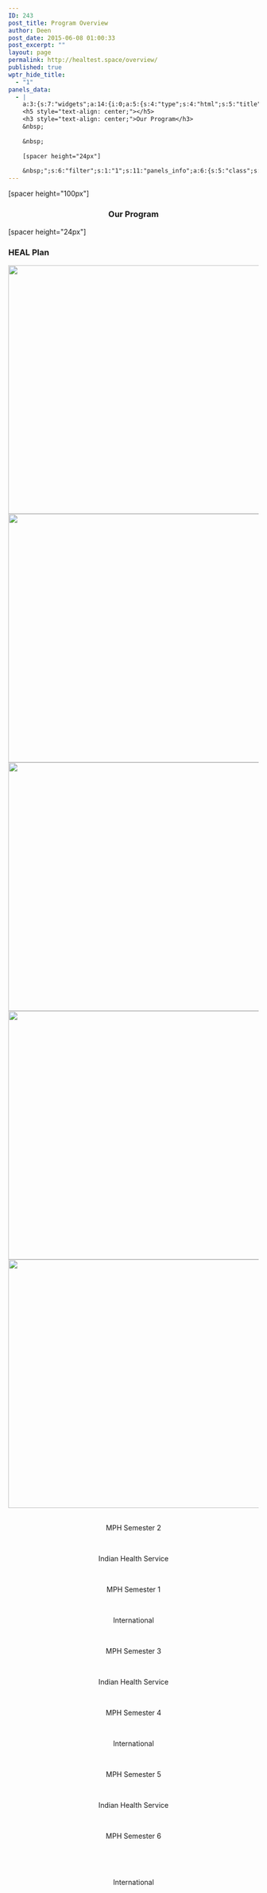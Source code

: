 ```yaml
---
ID: 243
post_title: Program Overview
author: Deen
post_date: 2015-06-08 01:00:33
post_excerpt: ""
layout: page
permalink: http://healtest.space/overview/
published: true
wptr_hide_title:
  - "1"
panels_data:
  - |
    a:3:{s:7:"widgets";a:14:{i:0;a:5:{s:4:"type";s:4:"html";s:5:"title";s:0:"";s:4:"text";s:157:"[spacer height="100px"]
    <h5 style="text-align: center;"></h5>
    <h3 style="text-align: center;">Our Program</h3>
    &nbsp;
    
    &nbsp;
    
    [spacer height="24px"]
    
    &nbsp;";s:6:"filter";s:1:"1";s:11:"panels_info";a:6:{s:5:"class";s:30:"WP_Widget_Black_Studio_TinyMCE";s:3:"raw";b:0;s:4:"grid";i:0;s:4:"cell";i:0;s:2:"id";i:0;s:5:"style";a:3:{s:10:"background";s:7:"#127e9b";s:27:"background_image_attachment";i:811;s:18:"background_display";s:5:"cover";}}}i:1;a:3:{s:9:"slider_id";s:3:"826";s:5:"title";s:9:"HEAL Plan";s:11:"panels_info";a:6:{s:5:"class";s:17:"MetaSlider_Widget";s:3:"raw";b:0;s:4:"grid";i:0;s:4:"cell";i:1;s:2:"id";i:1;s:5:"style";a:1:{s:18:"background_display";s:4:"tile";}}}i:2;a:5:{s:4:"type";s:6:"visual";s:5:"title";s:0:"";s:4:"text";s:58:"<p> </p><p style="text-align: center;">MPH Semester 2</p>";s:6:"filter";s:1:"1";s:11:"panels_info";a:6:{s:5:"class";s:30:"WP_Widget_Black_Studio_TinyMCE";s:3:"raw";b:0;s:4:"grid";i:1;s:4:"cell";i:0;s:2:"id";i:2;s:5:"style";a:2:{s:10:"background";s:7:"#e0e0e0";s:18:"background_display";s:6:"center";}}}i:3;a:5:{s:4:"type";s:6:"visual";s:5:"title";s:0:"";s:4:"text";s:65:"<p> </p><p style="text-align: center;">Indian Health Service</p>";s:6:"filter";s:1:"1";s:11:"panels_info";a:6:{s:5:"class";s:30:"WP_Widget_Black_Studio_TinyMCE";s:3:"raw";b:0;s:4:"grid";i:1;s:4:"cell";i:0;s:2:"id";i:3;s:5:"style";a:2:{s:10:"background";s:7:"#ededed";s:18:"background_display";s:6:"center";}}}i:4;a:5:{s:4:"type";s:6:"visual";s:5:"title";s:0:"";s:4:"text";s:58:"<p> </p><p style="text-align: center;">MPH Semester 1</p>";s:6:"filter";s:1:"1";s:11:"panels_info";a:6:{s:5:"class";s:30:"WP_Widget_Black_Studio_TinyMCE";s:3:"raw";b:0;s:4:"grid";i:1;s:4:"cell";i:1;s:2:"id";i:4;s:5:"style";a:2:{s:10:"background";s:7:"#e0e0e0";s:18:"background_display";s:6:"center";}}}i:5;a:5:{s:4:"type";s:6:"visual";s:5:"title";s:0:"";s:4:"text";s:57:"<p> </p><p style="text-align: center;">International</p>";s:6:"filter";s:1:"1";s:11:"panels_info";a:6:{s:5:"class";s:30:"WP_Widget_Black_Studio_TinyMCE";s:3:"raw";b:0;s:4:"grid";i:1;s:4:"cell";i:1;s:2:"id";i:5;s:5:"style";a:2:{s:10:"background";s:7:"#ededed";s:18:"background_display";s:6:"center";}}}i:6;a:5:{s:4:"type";s:6:"visual";s:5:"title";s:0:"";s:4:"text";s:58:"<p> </p><p style="text-align: center;">MPH Semester 3</p>";s:6:"filter";s:1:"1";s:11:"panels_info";a:6:{s:5:"class";s:30:"WP_Widget_Black_Studio_TinyMCE";s:3:"raw";b:0;s:4:"grid";i:1;s:4:"cell";i:2;s:2:"id";i:6;s:5:"style";a:2:{s:10:"background";s:7:"#e0e0e0";s:18:"background_display";s:6:"center";}}}i:7;a:5:{s:4:"type";s:6:"visual";s:5:"title";s:0:"";s:4:"text";s:65:"<p> </p><p style="text-align: center;">Indian Health Service</p>";s:6:"filter";s:1:"1";s:11:"panels_info";a:6:{s:5:"class";s:30:"WP_Widget_Black_Studio_TinyMCE";s:3:"raw";b:0;s:4:"grid";i:1;s:4:"cell";i:2;s:2:"id";i:7;s:5:"style";a:2:{s:10:"background";s:7:"#ededed";s:18:"background_display";s:6:"center";}}}i:8;a:5:{s:4:"type";s:6:"visual";s:5:"title";s:0:"";s:4:"text";s:58:"<p> </p><p style="text-align: center;">MPH Semester 4</p>";s:6:"filter";s:1:"1";s:11:"panels_info";a:6:{s:5:"class";s:30:"WP_Widget_Black_Studio_TinyMCE";s:3:"raw";b:0;s:4:"grid";i:1;s:4:"cell";i:3;s:2:"id";i:8;s:5:"style";a:2:{s:10:"background";s:7:"#e0e0e0";s:18:"background_display";s:6:"center";}}}i:9;a:5:{s:4:"type";s:6:"visual";s:5:"title";s:0:"";s:4:"text";s:57:"<p> </p><p style="text-align: center;">International</p>";s:6:"filter";s:1:"1";s:11:"panels_info";a:6:{s:5:"class";s:30:"WP_Widget_Black_Studio_TinyMCE";s:3:"raw";b:0;s:4:"grid";i:1;s:4:"cell";i:3;s:2:"id";i:9;s:5:"style";a:2:{s:10:"background";s:7:"#ededed";s:18:"background_display";s:6:"center";}}}i:10;a:5:{s:4:"type";s:6:"visual";s:5:"title";s:0:"";s:4:"text";s:58:"<p> </p><p style="text-align: center;">MPH Semester 5</p>";s:6:"filter";s:1:"1";s:11:"panels_info";a:6:{s:5:"class";s:30:"WP_Widget_Black_Studio_TinyMCE";s:3:"raw";b:0;s:4:"grid";i:1;s:4:"cell";i:4;s:2:"id";i:10;s:5:"style";a:2:{s:10:"background";s:7:"#e0e0e0";s:18:"background_display";s:6:"center";}}}i:11;a:5:{s:4:"type";s:6:"visual";s:5:"title";s:0:"";s:4:"text";s:65:"<p> </p><p style="text-align: center;">Indian Health Service</p>";s:6:"filter";s:1:"1";s:11:"panels_info";a:6:{s:5:"class";s:30:"WP_Widget_Black_Studio_TinyMCE";s:3:"raw";b:0;s:4:"grid";i:1;s:4:"cell";i:4;s:2:"id";i:11;s:5:"style";a:2:{s:10:"background";s:7:"#ededed";s:18:"background_display";s:6:"center";}}}i:12;a:5:{s:4:"type";s:6:"visual";s:5:"title";s:0:"";s:4:"text";s:67:"<p> </p><p style="text-align: center;">MPH Semester 6</p><p> </p>";s:6:"filter";s:1:"1";s:11:"panels_info";a:6:{s:5:"class";s:30:"WP_Widget_Black_Studio_TinyMCE";s:3:"raw";b:0;s:4:"grid";i:1;s:4:"cell";i:5;s:2:"id";i:12;s:5:"style";a:2:{s:10:"background";s:7:"#e0e0e0";s:18:"background_display";s:6:"center";}}}i:13;a:5:{s:4:"type";s:6:"visual";s:5:"title";s:0:"";s:4:"text";s:66:"<p> </p><p style="text-align: center;">International</p><p> </p>";s:6:"filter";s:1:"1";s:11:"panels_info";a:6:{s:5:"class";s:30:"WP_Widget_Black_Studio_TinyMCE";s:3:"raw";b:0;s:4:"grid";i:1;s:4:"cell";i:5;s:2:"id";i:13;s:5:"style";a:2:{s:10:"background";s:7:"#ededed";s:18:"background_display";s:6:"center";}}}}s:5:"grids";a:2:{i:0;a:2:{s:5:"cells";i:2;s:5:"style";a:4:{s:11:"row_stretch";s:14:"full-stretched";s:10:"background";s:7:"#ffffff";s:27:"background_image_attachment";b:0;s:18:"background_display";s:4:"tile";}}i:1;a:2:{s:5:"cells";i:6;s:5:"style";a:3:{s:11:"row_stretch";s:14:"full-stretched";s:27:"background_image_attachment";b:0;s:18:"background_display";s:4:"tile";}}}s:10:"grid_cells";a:8:{i:0;a:2:{s:4:"grid";i:0;s:6:"weight";d:0.313872832369942234009840831276960670948028564453125;}i:1;a:2:{s:4:"grid";i:0;s:6:"weight";d:0.686127167630057765990159168723039329051971435546875;}i:2;a:2:{s:4:"grid";i:1;s:6:"weight";d:0.166666666666666685170383743752609007060527801513671875;}i:3;a:2:{s:4:"grid";i:1;s:6:"weight";d:0.166666666666666685170383743752609007060527801513671875;}i:4;a:2:{s:4:"grid";i:1;s:6:"weight";d:0.166666666666666685170383743752609007060527801513671875;}i:5;a:2:{s:4:"grid";i:1;s:6:"weight";d:0.166666666666666685170383743752609007060527801513671875;}i:6;a:2:{s:4:"grid";i:1;s:6:"weight";d:0.166666666666666685170383743752609007060527801513671875;}i:7;a:2:{s:4:"grid";i:1;s:6:"weight";d:0.166666666666666685170383743752609007060527801513671875;}}}
---
```

[spacer height="100px"]
<h5 style="text-align: center;"></h5>
<h3 style="text-align: center;">Our Program</h3>
[spacer height="24px"]
<h3 class="widget-title">HEAL Plan</h3>
<!-- meta slider --><img class="slider-826 slide-556" src="http://healtest.space/wp-content/uploads/2015/06/picture12-569x407.png" alt="" width="700" height="500" data-title="Step 1: Recruit from a diverse pool of highly qualified health professionals with a deep commitment to addressing health equity and social justice." /> <img class="slider-826 slide-786" src="http://healtest.space/wp-content/uploads/2015/06/step2-700x500.png" alt="" width="700" height="500" data-title="Step 2: During HEAL Initiative’s two-year program , UCSF fellows are paired. Each fellow rotates between at an underserved domestic and international site. At each location, HEAL Initiative fellows work closely with local counterparts selected by our partner organization. These counterparts will also participate in the HEAL Initiative curriculum." /> <img class="slider-826 slide-787" src="http://healtest.space/wp-content/uploads/2015/06/step3-567x405.png" alt="" width="700" height="500" data-title="Step 3: HEAL Initiative fellows rotate every 6 months between field sites. Clinical services are provided continuously at both the domestic and international sites over the two-year period. Fellows receive close mentorship from UCSF faculty, including site visits." /> <img class="slider-826 slide-788" src="http://healtest.space/wp-content/uploads/2015/06/step4-357x255.png" alt="" width="700" height="500" data-title="Step 4: The HEAL Initiative curriculum will teach core components of Global Health Delivery: ultrasonography, tropical medicine, management, leadership, quality improvement, monitoring and evaluation, social determinants of health, and faculty development. HEAL Initiative fellows and their counterparts each earn a Master of Public Health (MPH) from UC Berkeley School of Public Health online program" /> <img class="slider-826 slide-789" src="http://healtest.space/wp-content/uploads/2015/06/step5-700x500.png" alt="" width="700" height="500" data-title="Step 5: In 5 years, we expect to scale the HEAL Initiative program to include hundreds of fellows serving in low-resource settings across the U.S. and internationally." />

<script type="text/javascript">// <![CDATA[
        var metaslider_826 = function($) {
            $('#metaslider_826').nivoSlider({ 
                boxCols:7,
                boxRows:5,
                pauseTime:3000,
                effect:"random",
                controlNav:true,
                directionNav:true,
                pauseOnHover:true,
                animSpeed:600,
                prevText:"&lt;",
                nextText:"&gt;",
                slices:15,
                manualAdvance:false
            });
        };
        var timer_metaslider_826 = function() {
            var slider = !window.jQuery ? window.setTimeout(timer_metaslider_826, 100) : !jQuery.isReady ? window.setTimeout(timer_metaslider_826, 1) : metaslider_826(window.jQuery);
        };
        timer_metaslider_826();
    
// ]]></script><!--// meta slider-->&nbsp;
<p style="text-align: center;">MPH Semester 2</p>
&nbsp;
<p style="text-align: center;">Indian Health Service</p>
&nbsp;
<p style="text-align: center;">MPH Semester 1</p>
&nbsp;
<p style="text-align: center;">International</p>
&nbsp;
<p style="text-align: center;">MPH Semester 3</p>
&nbsp;
<p style="text-align: center;">Indian Health Service</p>
&nbsp;
<p style="text-align: center;">MPH Semester 4</p>
&nbsp;
<p style="text-align: center;">International</p>
&nbsp;
<p style="text-align: center;">MPH Semester 5</p>
&nbsp;
<p style="text-align: center;">Indian Health Service</p>
&nbsp;
<p style="text-align: center;">MPH Semester 6</p>
&nbsp;

&nbsp;
<p style="text-align: center;">International</p>
&nbsp;